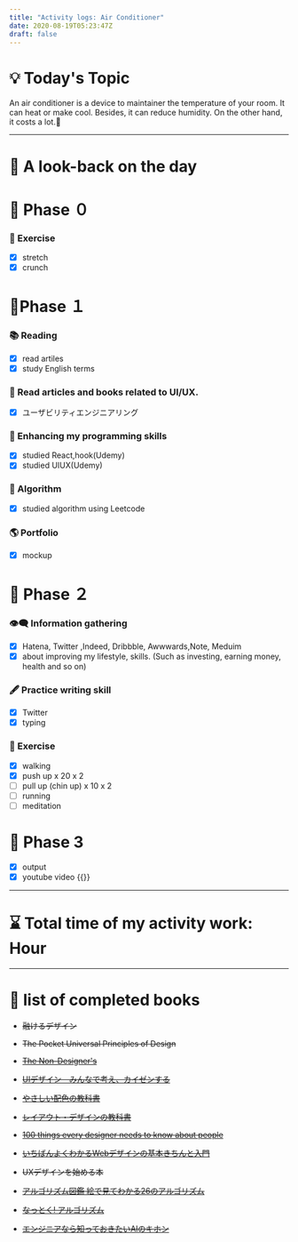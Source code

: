 ```yaml
---
title: "Activity logs: Air Conditioner"
date: 2020-08-19T05:23:47Z
draft: false
---
```


# 💡 Today's Topic
An air conditioner is a device to maintainer the temperature of your room. It can heat or make cool. Besides, it can reduce humidity. On the other hand, it costs a lot.🍦

---

# 🌱 A look-back on the day

# 🥓 Phase ０

### 💪 Exercise

- [x]  stretch
- [x]  crunch

# 🐢Phase １

### 📚 Reading

- [x]  read artiles
- [x]  study English terms

### 💎 Read articles and books related to UI/UX.

- [x]  ユーザビリティエンジニアリング

### 🎲 Enhancing my programming skills

- [x]  studied React,hook(Udemy)
- [x]  studied UIUX(Udemy)

### 🎲 Algorithm

- [x]  studied algorithm using Leetcode

### 🌎 Portfolio

- [x]  mockup

# 🥚 Phase ２

### 👁‍🗨 Information gathering

- [x]  Hatena, Twitter ,Indeed, Dribbble, Awwwards,Note, Meduim
- [x]  about improving my lifestyle, skills. (Such as investing, earning money, health and so on)

### 🖋 Practice writing skill

- [x]  Twitter
- [x]  typing

### 💪 Exercise

- [x]  walking
- [x]  push up x 20 x 2
- [ ]  pull up (chin up) x 10 x 2
- [ ]  running
- [ ]  meditation

# 🐋 Phase 3

- [x]  output
- [x]  youtube video {{<youtube Eiu-WYWLDsA >}}

---

# ⌛ Total time of my activity work:   Hour

---

# 📖 list of completed books

- ~~融けるデザイン~~
- ~~The Pocket Universal Principles of Design~~
- ~~[The Non-Designer's](https://www.amazon.com/dp/0133966151/)~~
- ~~[UIデザイン　みんなで考え、カイゼンする](https://www.amazon.co.jp/dp/B07PQF8TBW/)~~
- ~~[やさしい配色の教科書](https://www.amazon.co.jp/dp/4844367714/)~~
- ~~[レイアウト・デザインの教科書](https://www.amazon.co.jp/dp/B07NYN1681/)~~
- ~~[100 things every designer needs to know about people](https://www.amazon.com/dp/4873115574)~~
- ~~[いちばんよくわかるWebデザインの基本きちんと入門](https://www.amazon.com/dp/4797389656)~~
- ~~UXデザインを始める本~~

- ~~[アルゴリズム図鑑 絵で見てわかる26のアルゴリズム](https://www.amazon.co.jp/gp/product/4798149772/)~~
- ~~[なっとく! アルゴリズム](https://www.amazon.co.jp/dp/4798143359/)~~
- ~~[エンジニアなら知っておきたいAIのキホン](https://www.amazon.com/dp/4295005355)~~